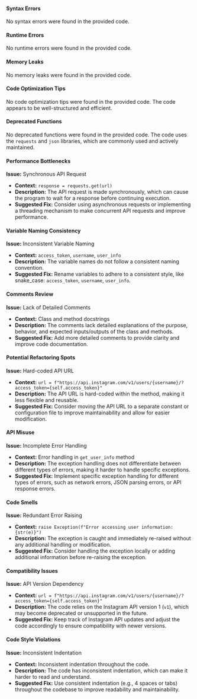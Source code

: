 #### Syntax Errors

No syntax errors were found in the provided code.

#### Runtime Errors

No runtime errors were found in the provided code.

#### Memory Leaks

No memory leaks were found in the provided code.

#### Code Optimization Tips

No code optimization tips were found in the provided code. The code appears to be well-structured and efficient.

#### Deprecated Functions

No deprecated functions were found in the provided code. The code uses the `requests` and `json` libraries, which are commonly used and actively maintained.
#### Performance Bottlenecks

**Issue:** Synchronous API Request
- **Context:** `response = requests.get(url)`
- **Description:** The API request is made synchronously, which can cause the program to wait for a response before continuing execution.
- **Suggested Fix:** Consider using asynchronous requests or implementing a threading mechanism to make concurrent API requests and improve performance.

#### Variable Naming Consistency

**Issue:** Inconsistent Variable Naming
- **Context:** `access_token`, `username`, `user_info`
- **Description:** The variable names do not follow a consistent naming convention.
- **Suggested Fix:** Rename variables to adhere to a consistent style, like snake_case: `access_token`, `username`, `user_info`.

#### Comments Review

**Issue:** Lack of Detailed Comments
- **Context:** Class and method docstrings
- **Description:** The comments lack detailed explanations of the purpose, behavior, and expected inputs/outputs of the class and methods.
- **Suggested Fix:** Add more detailed comments to provide clarity and improve code documentation.

#### Potential Refactoring Spots

**Issue:** Hard-coded API URL
- **Context:** `url = f"https://api.instagram.com/v1/users/{username}/?access_token={self.access_token}"`
- **Description:** The API URL is hard-coded within the method, making it less flexible and reusable.
- **Suggested Fix:** Consider moving the API URL to a separate constant or configuration file to improve maintainability and allow for easier modification.

#### API Misuse

**Issue:** Incomplete Error Handling
- **Context:** Error handling in `get_user_info` method
- **Description:** The exception handling does not differentiate between different types of errors, making it harder to handle specific exceptions.
- **Suggested Fix:** Implement specific exception handling for different types of errors, such as network errors, JSON parsing errors, or API response errors.

#### Code Smells

**Issue:** Redundant Error Raising
- **Context:** `raise Exception(f"Error accessing user information: {str(e)}")`
- **Description:** The exception is caught and immediately re-raised without any additional handling or modification.
- **Suggested Fix:** Consider handling the exception locally or adding additional information before re-raising the exception.

#### Compatibility Issues

**Issue:** API Version Dependency
- **Context:** `url = f"https://api.instagram.com/v1/users/{username}/?access_token={self.access_token}"`
- **Description:** The code relies on the Instagram API version 1 (`v1`), which may become deprecated or unsupported in the future.
- **Suggested Fix:** Keep track of Instagram API updates and adjust the code accordingly to ensure compatibility with newer versions.

#### Code Style Violations

**Issue:** Inconsistent Indentation
- **Context:** Inconsistent indentation throughout the code.
- **Description:** The code has inconsistent indentation, which can make it harder to read and understand.
- **Suggested Fix:** Use consistent indentation (e.g., 4 spaces or tabs) throughout the codebase to improve readability and maintainability.
